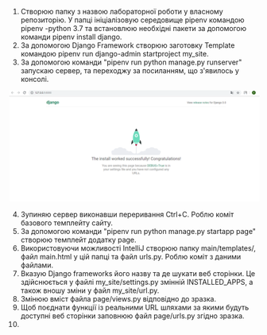 1. Створюю папку з назвою лабораторної роботи у власному репозиторію. У папці ініціалізовую середовище pipenv командою pipenv -python 3.7 та встановлюю необхідні пакети за допомогою команди pipenv install django.
2. За допомогою Django Framework створюю заготовку Template командою pipenv run django-admin startproject my_site.
3. За допомогою команди "pipenv run python manage.py runserver" запускаю сервер, та переходжу за посиланням, що з'явилось у консолі.

![31](https://github.com/IK-31-Kachor/star/blob/master/Lab3/image/31.PNG)

4. Зупиняю сервер виконавши переривання Ctrl+C. Роблю коміт базового темплейту сайту.
5. За допомогою команди "pipenv run python manage.py startapp page" створюю темплейт додатку page.
6. Використовуючи можливості IntelliJ створюю папку main/templates/, файл main.html у цій папці та файл urls.py. Роблю коміт з даними файлами.
7. Вказую Django frameworks його назву та де шукати веб сторінки. Це здійснюється у файлі my_site/settings.py змінній INSTALLED_APPS, а також вношу зміни у файл my_site/url.py.
8. Змінюю вміст файла page/views.py відповідно до зразка.
9. Щоб поєднати функції із реальними URL шляхами за якими будуть доступні веб сторінки заповнюю файл page/urls.py згідно зразка.
10. 